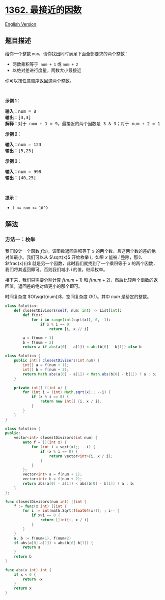 # [1362. 最接近的因数](https://leetcode.cn/problems/closest-divisors)

[English Version](/solution/1300-1399/1362.Closest%20Divisors/README_EN.md)

<!-- tags:数学 -->

<!-- difficulty:中等 -->

## 题目描述

<!-- 这里写题目描述 -->

<p>给你一个整数&nbsp;<code>num</code>，请你找出同时满足下面全部要求的两个整数：</p>

<ul>
	<li>两数乘积等于 &nbsp;<code>num + 1</code>&nbsp;或&nbsp;<code>num + 2</code></li>
	<li>以绝对差进行度量，两数大小最接近</li>
</ul>

<p>你可以按任意顺序返回这两个整数。</p>

<p>&nbsp;</p>

<p><strong>示例 1：</strong></p>

<pre><strong>输入：</strong>num = 8
<strong>输出：</strong>[3,3]
<strong>解释：</strong>对于 num + 1 = 9，最接近的两个因数是 3 &amp; 3；对于 num + 2 = 10, 最接近的两个因数是 2 &amp; 5，因此返回 3 &amp; 3 。
</pre>

<p><strong>示例 2：</strong></p>

<pre><strong>输入：</strong>num = 123
<strong>输出：</strong>[5,25]
</pre>

<p><strong>示例 3：</strong></p>

<pre><strong>输入：</strong>num = 999
<strong>输出：</strong>[40,25]
</pre>

<p>&nbsp;</p>

<p><strong>提示：</strong></p>

<ul>
	<li><code>1 &lt;= num &lt;= 10^9</code></li>
</ul>

## 解法

### 方法一：枚举

我们设计一个函数 $f(x)$，该函数返回乘积等于 $x$ 的两个数，且这两个数的差的绝对值最小。我们可以从 $\sqrt{x}$ 开始枚举 $i$，如果 $x$ 能被 $i$ 整除，那么 $\frac{x}{i}$ 就是另一个因数，此时我们就找到了一个乘积等于 $x$ 的两个因数，我们将其返回即可。否则我们减小 $i$ 的值，继续枚举。

接下来，我们只需要分别计算 $f(num + 1)$ 和 $f(num + 2)$，然后比较两个函数的返回值，返回差的绝对值更小的那个即可。

时间复杂度 $O(\sqrt{num})$，空间复杂度 $O(1)$。其中 $num$ 是给定的整数。

<!-- tabs:start -->

```python
class Solution:
    def closestDivisors(self, num: int) -> List[int]:
        def f(x):
            for i in range(int(sqrt(x)), 0, -1):
                if x % i == 0:
                    return [i, x // i]

        a = f(num + 1)
        b = f(num + 2)
        return a if abs(a[0] - a[1]) < abs(b[0] - b[1]) else b
```

```java
class Solution {
    public int[] closestDivisors(int num) {
        int[] a = f(num + 1);
        int[] b = f(num + 2);
        return Math.abs(a[0] - a[1]) < Math.abs(b[0] - b[1]) ? a : b;
    }

    private int[] f(int x) {
        for (int i = (int) Math.sqrt(x);; --i) {
            if (x % i == 0) {
                return new int[] {i, x / i};
            }
        }
    }
}
```

```cpp
class Solution {
public:
    vector<int> closestDivisors(int num) {
        auto f = [](int x) {
            for (int i = sqrt(x);; --i) {
                if (x % i == 0) {
                    return vector<int>{i, x / i};
                }
            }
        };
        vector<int> a = f(num + 1);
        vector<int> b = f(num + 2);
        return abs(a[0] - a[1]) < abs(b[0] - b[1]) ? a : b;
    }
};
```

```go
func closestDivisors(num int) []int {
	f := func(x int) []int {
		for i := int(math.Sqrt(float64(x))); ; i-- {
			if x%i == 0 {
				return []int{i, x / i}
			}
		}
	}
	a, b := f(num+1), f(num+2)
	if abs(a[0]-a[1]) < abs(b[0]-b[1]) {
		return a
	}
	return b
}

func abs(x int) int {
	if x < 0 {
		return -x
	}
	return x
}
```

<!-- tabs:end -->

<!-- end -->

